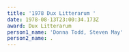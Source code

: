 ```yaml
---
title: '1978 Dux Litterarum '
date: 1978-08-13T23:00:34.173Z
award: Dux Litterarum
person1_name: 'Donna Todd, Steven May'
person2_name: .
---
```


